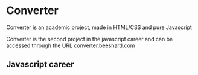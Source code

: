 # Converter
Converter is an academic project, made in HTML/CSS and pure Javascript

Converter is the second project in the javascript career and can be accessed through the URL converter.beeshard.com

## Javascript career
